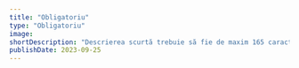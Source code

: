 ```yaml
---
title: "Obligatoriu"
type: "Obligatoriu"
image:
shortDescription: "Descrierea scurtă trebuie să fie de maxim 165 caractere"
publishDate: 2023-09-25
---
```

